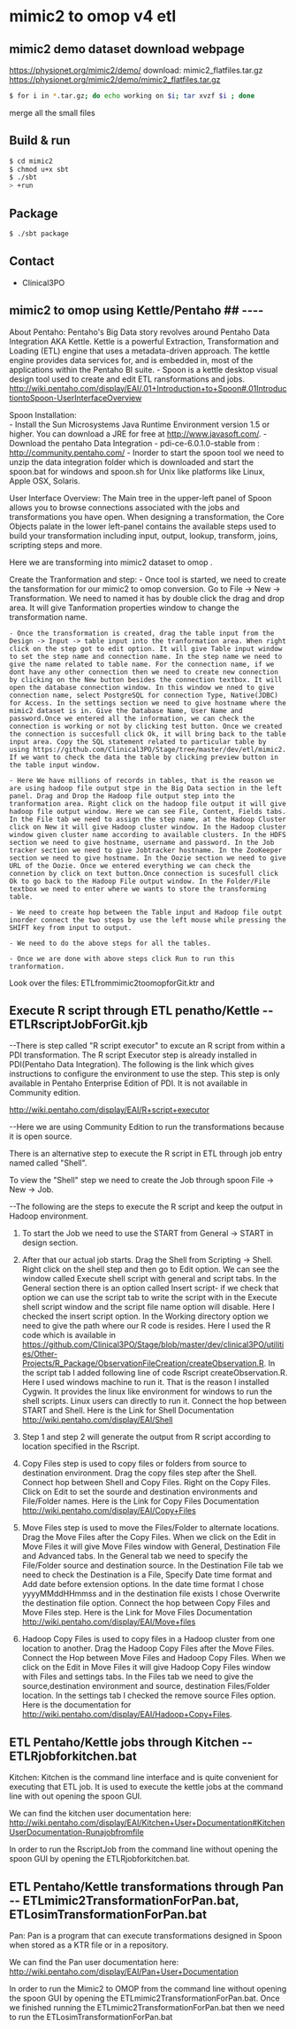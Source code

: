 # mimic2 to omop v4 etl #

## mimic2 demo dataset download webpage ##
https://physionet.org/mimic2/demo/
download: mimic2_flatfiles.tar.gz
https://physionet.org/mimic2/demo/mimic2_flatfiles.tar.gz

``` sh
$ for i in *.tar.gz; do echo working on $i; tar xvzf $i ; done
```

merge all the small files

## Build & run ##

```sh
$ cd mimic2
$ chmod u+x sbt
$ ./sbt
> +run
```

## Package ##

```sh
$ ./sbt package
```

## Contact ##

- Clinical3PO

## mimic2 to omop using Kettle/Pentaho ## ----

About Pentaho:
	Pentaho's Big Data story revolves around Pentaho Data Integration AKA Kettle. Kettle is a powerful Extraction, Transformation and Loading (ETL) engine that uses a metadata-driven approach. The kettle engine provides data services for, and is embedded in, most of the applications within the Pentaho BI suite. 
		- Spoon is a kettle desktop visual design tool used to create and edit ETL ransformations and jobs. http://wiki.pentaho.com/display/EAI/.01+Introduction+to+Spoon#.01IntroductiontoSpoon-UserInterfaceOverview

Spoon Installation:   
    - Install the Sun Microsystems Java Runtime Environment version 1.5 or higher. You can download a JRE for free at http://www.javasoft.com/.
    - Download the pentaho Data Integration - pdi-ce-6.0.1.0-stable from : http://community.pentaho.com/
	- Inorder to start the spoon tool we need to unzip the data integration folder which is downloaded and start the spoon.bat for windows and spoon.sh for Unix like platforms like Linux, Apple OSX, Solaris.
 
User Interface Overview:
     The Main tree in the upper-left panel of Spoon allows you to browse connections associated with the jobs and transformations you have open. When designing a transformation, the Core Objects palate in the lower left-panel contains the available steps used to build your transformation including input, output, lookup, transform, joins, scripting steps and more.
	 
Here we are transforming into mimic2 dataset to omop .
	 
Create the Tranformation and step:
    - Once tool is started, we need to create the tansformation for our mimic2 to omop conversion. Go to File -> New -> Transformation. We need to named it has by double click the drag and drop area. It will give Tanformation    properties window to change the transformation name.
	
    - Once the transformation is created, drag the table input from the Design -> Input -> table input into the tranformation area. When right click on the step got to edit option. It will give Table input window to set the step name and connection name. In the step name we need to give the name related to table name. For the connection name, if we dont have any other connection then we need to create new connection by clicking on the New button besides the connection textbox. It will open the database connection window. In this window we nned to give connection name, select PostgreSQL for connection Type, Native(JDBC) for Access. In the settings section we need to give hostname where the mimic2 dataset is in. Give the Database Name, User Name and password.Once we entered all the information, we can check the connection is working or not by clicking test button. Once we created the connection is succesfull click Ok, it will bring back to the table input area. Copy the SQL statement related to particular table by using https://github.com/Clinical3PO/Stage/tree/master/dev/etl/mimic2. If we want to check the data the table by clicking preview button in the table input window.
	
    - Here We have millions of records in tables, that is the reason we are using hadoop file output stpe in the Big Data section in the left panel. Drag and Drop the Hadoop file output step into the tranformation area. Right click on the hadoop file output it will give hadoop file output window. Here we can see File, Content, Fields tabs. In the File tab we need to assign the step name, at the Hadoop Cluster click on New it will give Hadoop cluster window. In the Hadoop cluster window given cluster name according to available clusters. In the HDFS section we need to give hostname, username and password. In the Job tracker section we need to give Jobtracker hostname. In the ZooKeeper section we need to give hostname. In the Oozie section we need to give URL of the Oozie. Once we entered everything we can check the connetion by click on text button.Once connection is sucesfull click Ok to go back to the Hadoop File output window. In the Folder/File textbox we need to enter where we wants to store the transforming table.
	
	- We need to create hop between the Table input and Hadoop file outpt inorder connect the two steps by use the left mouse while pressing the SHIFT key from input to output.
	
	- We need to do the above steps for all the tables.
	
	- Once we are done with above steps click Run to run this tranformation.
	
Look over the files: ETLfrommimic2toomopforGit.ktr and 

## Execute R script through ETL penatho/Kettle -- ETLRscriptJobForGit.kjb

--There is step called "R script executor" to excute an R script from within a PDI transformation. The R script Executor step is already installed in PDI(Pentaho Data Integration). The following is the link which gives instructions to configure the environment to use the step. This step is only available in Pentaho Enterprise Edition of PDI. It is not available in Community edition.

http://wiki.pentaho.com/display/EAI/R+script+executor

--Here we are using Community Edition to run the transformations because it is open source. 

There is an alternative step to execute the R script in ETL through job entry named called "Shell".

To view the "Shell" step we need to create the Job through spoon File -> New -> Job.

--The following are the steps to execute the R script and keep the output in Hadoop environment.

1. To start the Job we need to use the START from General -> START in design section.

2. After that our actual job starts. Drag the Shell from Scripting -> Shell. Right click on the shell step and then go to Edit option. We can see the window called Execute shell script with general and script tabs. In the General section there is an option called Insert script- if we check that option we can use the script tab to write the script with in the Execute shell script window and the script file name option will disable. Here I checked the insert script option. In the Working directory option we need to give the path where our R code is resides. Here I used the R code which is available in https://github.com/Clinical3PO/Stage/blob/master/dev/clinical3PO/utilities/Other-Projects/R_Package/ObservationFileCreation/createObservation.R. In the script tab I added following line of code Rscript createObservation.R. Here I used windows machine to run it. That is the reason I installed Cygwin. It provides the linux like environment for windows to run the shell scripts. Linux users can directly to run it. Connect the hop between START and Shell. Here is the Link for Shell Documentation http://wiki.pentaho.com/display/EAI/Shell

3. Step 1 and step 2 will generate the output from R script according to location specified in the Rscript. 

4. Copy Files step is used to copy files or folders from source to destination environment. Drag the copy files step after the Shell. Connect hop between Shell and Copy Files. Right on the Copy Files. Click on Edit to set the sourde and destination environments and File/Folder names. Here is the Link for Copy Files Documentation http://wiki.pentaho.com/display/EAI/Copy+Files

5. Move Files step is used to move the Files/Folder to alternate locations. Drag the Move Files after the Copy Files. When we click on the Edit in Move Files it will give Move Files window with General, Destination File and Advanced tabs. In the General tab we need to specify the File/Folder source and destination source. In the Destination File tab we need to check the Destination is a File, Specify Date time format and Add date before extension options. In the date time format I chose yyyyMMddHHmmss and in the destination file exists I chose Overwrite the destination file option. Connect the hop between Copy Files and Move Files step. Here is the Link for Move Files Documentation http://wiki.pentaho.com/display/EAI/Move+files

6. Hadoop Copy Files is used to copy files in a Hadoop cluster from one location to another. Drag the Hadoop Copy Files after the Move Files. Connect the Hop between Move Files and Hadoop Copy Files. When we click on the Edit in Move Files it will give Hadoop Copy Files window with Files and settings tabs. In the Files tab we need to give the source,destination environment and source, destination Files/Folder location. In the settings tab I checked the  remove source Files option. Here is the documentation for http://wiki.pentaho.com/display/EAI/Hadoop+Copy+Files.


## ETL Pentaho/Kettle jobs through Kitchen -- ETLRjobforkitchen.bat

Kitchen: Kitchen is the command line interface and is quite convenient for executing that ETL job. It is used to execute the kettle jobs at the command line with out opening the spoon GUI. 

We can find the kitchen user documentation here: http://wiki.pentaho.com/display/EAI/Kitchen+User+Documentation#KitchenUserDocumentation-Runajobfromfile

In order to run the RscriptJob from the command line without opening the spoon GUI by opening the ETLRjobforkitchen.bat. 


## ETL Pentaho/Kettle transformations through Pan -- ETLmimic2TransformationForPan.bat, ETLosimTransformationForPan.bat 

Pan: Pan is a program that can execute transformations designed in Spoon when stored as a KTR file or in a repository.

We can find the Pan user documentation here: http://wiki.pentaho.com/display/EAI/Pan+User+Documentation

In order to run the Mimic2 to OMOP from the command line without opening the spoon GUI by opening the ETLmimic2TransformationForPan.bat. Once we finished running the ETLmimic2TransformationForPan.bat then we need to run the ETLosimTransformationForPan.bat

